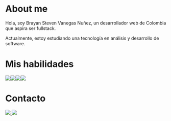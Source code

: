 <h1>About me</h1>
<p>Hola, soy Brayan Steven Vanegas Nuñez, un desarrollador web de Colombia que aspira ser fullstack.</p>
<p>Actualmente, estoy estudiando una tecnología en análisis y desarrollo de software.</p>
<h1>Mis habilidades</h1>
<div style="display:flex" >
  <img src="https://img.shields.io/badge/JAVA-33b2ff?logoColor=white&style=for-the-badge">
  <img src="https://img.shields.io/badge/HTML-ff9333?logoColor=white&style=for-the-badge">
  <img src="https://img.shields.io/badge/CSS-c733ff?logoColor=white&style=for-the-badge">
  <img src="https://img.shields.io/badge/TypeScript-ff3396?logoColor=white&style=for-the-badge">
</div>

<h1>Contacto</h1>
<a href="mailto:vanegitas.net@gmail.com">
    <img src="https://img.shields.io/badge/Gmail-da0000?logoColor=white&style=for-the-badge">
</a>
<a href="https://www.linkedin.com/in/brayan-steven-vanegas-nu%C3%B1ez-9358a3255/">
  <img src="https://img.shields.io/badge/LinkedIn-006ada?logoColor=white&style=for-the-badge">
</a>


<!--
**Branstivenson/Branstivenson** is a ✨ _special_ ✨ repository because its `README.md` (this file) appears on your GitHub profile.

Here are some ideas to get you started:

- 🔭 I’m currently working on ...
- 🌱 I’m currently learning ...
- 👯 I’m looking to collaborate on ...
- 🤔 I’m looking for help with ...
- 💬 Ask me about ...
- 📫 How to reach me: ...
- 😄 Pronouns: ...
- ⚡ Fun fact: ...
-->
